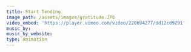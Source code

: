 ```yaml
---
title: Start Tending
image_path: /assets/images/gratitude.JPG
video_embed: 'https://player.vimeo.com/video/220694277/dd12cd9291'
music_by:
music_by_website:
type: Animation
---
```




